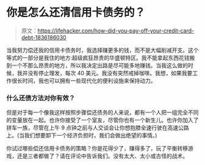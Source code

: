 # 你是怎么还清信用卡债务的？

> 原文：<https://lifehacker.com/how-did-you-pay-off-your-credit-card-debt-1836186030>

当我努力偿还我的信用卡债务时，我选择赚更多的钱，而不是大幅削减开支。这个等式的一部分是我住的地方:超级疯狂昂贵的华盛顿特区。我不能拿起东西花钱搬到一个不那么昂贵的地方，所以我决定出路是尽可能多地赚钱。当我这么做的时候，我并没有停止理发，每次 40 美元。我没有突然戒掉咖啡。我想，如果我要工作很长时间，我也可以拥有一些现代化的便利设施来保持动力。



### 什么还债方法对你有效？

但是对于每一个像我这样按照步骤偿还债务的人来说，都有一个人把一组完全不同的变量放在一起。也许你接受了一个室友，尽管你也有一个新生儿。也许你加入了拼车一族，尽管在上午 9 点钟之前与人交谈会让你想抱膝全速行驶在高速公路上。(当我们想要卸下一个经济负担时，我们会做出绝望的事情。)

你试过哪些偿还信用卡债务的策略？你是花得少了，赚得多了，玩了平衡转移游戏，还是三者都做了？请在评论中告诉我们。没有太大、太小或古怪的战术。